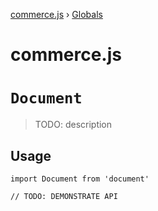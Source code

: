 [commerce.js](README.md) › [Globals](globals.md)

# commerce.js

# `Document`

> TODO: description

## Usage

```
import Document from 'document'

// TODO: DEMONSTRATE API
```
